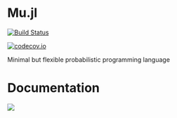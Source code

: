# Mu.jl

[![Build Status](https://travis-ci.org/zenna/Mu.jl.svg?branch=master)](https://travis-ci.org/zenna/Mu.jl)

[![codecov.io](http://codecov.io/github/zenna/Mu.jl/coverage.svg?branch=master)](http://codecov.io/github/zenna/Mu.jl?branch=master)

Minimal but flexible probabilistic programming language

# Documentation

<!-- [![](https://img.shields.io/badge/docs-stable-blue.svg)](https://zenna.github.io/Mu.jl/stable) -->
[![](https://img.shields.io/badge/docs-latest-blue.svg)](https://zenna.github.io/Mu.jl/latest)
